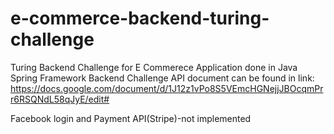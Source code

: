 # e-commerce-backend-turing-challenge
Turing Backend Challenge for E Commerece Application done in Java Spring Framework
Backend Challenge API document can be found in link: https://docs.google.com/document/d/1J12z1vPo8S5VEmcHGNejjJBOcqmPrr6RSQNdL58qJyE/edit#

Facebook login and Payment API(Stripe)-not implemented


